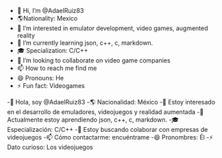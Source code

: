 - 👋 Hi, I’m @AdaelRuiz83
- 🌎Nationality: Mexico
- 👀 I’m interested in emulator development, video games, augmented reality
- 🌱 I’m currently learning json, c++, c, markdown.
- 🎓 Specialization: C/C++
- 💞️ I’m looking to collaborate on video game companies
- 📫 How to reach me find me
- 😄 Pronouns: He
- ⚡ Fun fact: Videogames

-👋 Hola, soy @AdaelRuiz83
-🌎 Nacionalidad: México
-👀 Estoy interesado en el desarrollo de emuladores, videojuegos y realidad aumentada
-🌱 Actualmente estoy aprendiendo json, c++, c, markdown.
-🎓 Especialización: C/C++
-💞️ Estoy buscando colaborar con empresas de videojuegos
-📫 Cómo contactarme: encuéntrame
-😄 Pronombres: Él
-⚡ Dato curioso: Los videojuegos
